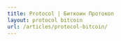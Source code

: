 ```yaml
---
title: Protocol | Биткоин Протокол 
layout: protocol bitcoin
url: /articles/protocol-bitcoin/
---
```



